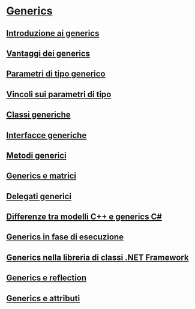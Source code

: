 # [Generics](index.md)
## [Introduzione ai generics](introduction-to-generics.md)
## [Vantaggi dei generics](benefits-of-generics.md)
## [Parametri di tipo generico](generic-type-parameters.md)
## [Vincoli sui parametri di tipo](constraints-on-type-parameters.md)
## [Classi generiche](generic-classes.md)
## [Interfacce generiche](generic-interfaces.md)
## [Metodi generici](generic-methods.md)
## [Generics e matrici](generics-and-arrays.md)
## [Delegati generici](generic-delegates.md)
## [Differenze tra modelli C++ e generics C#](differences-between-cpp-templates-and-csharp-generics.md)
## [Generics in fase di esecuzione](generics-in-the-run-time.md)
## [Generics nella libreria di classi .NET Framework](generics-in-the-net-framework-class-library.md)
## [Generics e reflection](generics-and-reflection.md)
## [Generics e attributi](generics-and-attributes.md)
